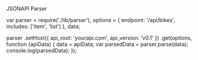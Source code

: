 JSONAPI Parser

var parser = require('./lib/parser'),
  options = {
    endpoint: '/api/bikes',
    includes: ['item', 'list']
  },
  data;

parser
  .setHost({
    api_root: 'yourapi.com',
    api_version: 'v0.1'
  })
  .get(options, function (apiData) {
    data = apiData;
    var parsedData = parser.parse(data);
    console.log(parsedData);
  });
